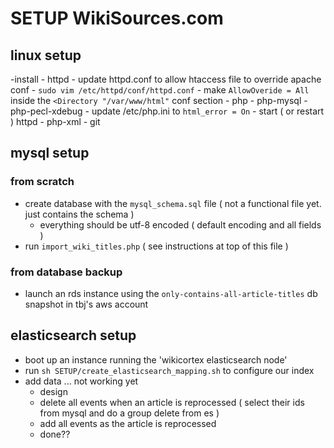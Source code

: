 SETUP WikiSources.com
=====================


linux setup
------------
-install
	- httpd
		- update httpd.conf to allow htaccess file to override apache conf
		- `sudo vim /etc/httpd/conf/httpd.conf`
		- make `AllowOveride = All` inside the `<Directory "/var/www/html"` conf section
	- php
	- php-mysql
	- php-pecl-xdebug
		- update /etc/php.ini to `html_error = On`
		- start ( or restart ) httpd
	- php-xml
	- git



mysql setup
-----------

### from scratch
- create database with the `mysql_schema.sql` file ( not a functional file yet. just contains the schema )
	- everything should be utf-8 encoded ( default encoding and all fields )
- run `import_wiki_titles.php` ( see instructions at top of this file )

### from database backup
- launch an rds instance using the `only-contains-all-article-titles` db snapshot in tbj's aws account


elasticsearch setup
-------------------
- boot up an instance running the 'wikicortex elasticsearch node'
- run `sh SETUP/create_elasticsearch_mapping.sh` to configure our index
- add data ... not working yet
	- design
	- delete all events when an article is reprocessed ( select their ids from mysql and do a group delete from es )
	- add all events as the article is reprocessed
	- done??